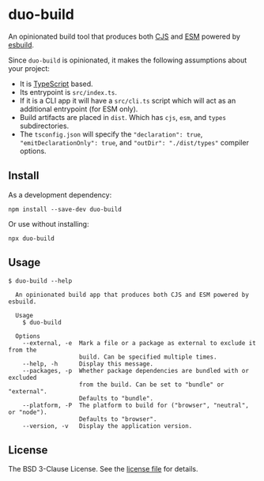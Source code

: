 duo-build
=========

An opinionated build tool that produces both [CJS](https://nodejs.org/api/modules.html) and
[ESM](https://nodejs.org/api/esm.html) powered by [esbuild](https://esbuild.github.io/).

Since `duo-build` is opinionated, it makes the following assumptions about your project:

- It is [TypeScript](https://www.typescriptlang.org/) based.
- Its entrypoint is `src/index.ts`.
- If it is a CLI app it will have a `src/cli.ts` script which will act as an additional entrypoint
  (for ESM only).
- Build artifacts are placed in `dist`. Which has `cjs`, `esm`, and `types` subdirectories.
- The `tsconfig.json` will specify the `"declaration": true`, `"emitDeclarationOnly": true`, and
  `"outDir": "./dist/types"` compiler options.

Install
-------

As a development dependency:

```shell
npm install --save-dev duo-build
```

Or use without installing:

```shell
npx duo-build
```

Usage
-----

```sh-session
$ duo-build --help

  An opinionated build app that produces both CJS and ESM powered by esbuild.

  Usage
    $ duo-build

  Options
    --external, -e  Mark a file or a package as external to exclude it from the
                    build. Can be specified multiple times.
    --help, -h      Display this message.
    --packages, -p  Whether package dependencies are bundled with or excluded
                    from the build. Can be set to "bundle" or "external".
                    Defaults to "bundle".
    --platform, -P  The platform to build for ("browser", "neutral", or "node").
                    Defaults to "browser".
    --version, -v   Display the application version.
```

License
-------

The BSD 3-Clause License. See the [license file](LICENSE) for details.
